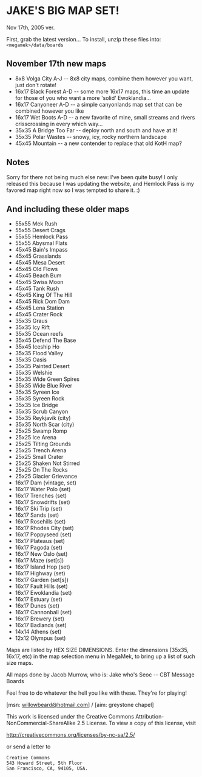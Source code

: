 # JAKE'S BIG MAP SET!

Nov 17th, 2005 ver.

First, grab the latest version... To install, unzip these files into: `<megamek>/data/boards`

## November 17th new maps

- 8x8 Volga City A-J -- 8x8 city maps, combine them however you want, just don't rotate!
- 16x17 Black Forest A-D -- some more 16x17 maps, this time an update for those of you who want a more 'solid'
  Ewoklandia...
- 16x17 Canyoneer A-D -- a simple canyonlands map set that can be combined however you like
- 16x17 Wet Boots A-D -- a new favorite of mine, small streams and rivers crisscrossing in every which way...
- 35x35 A Bridge Too Far -- deploy north and south and have at it!
- 35x35 Polar Wastes -- snowy, icy, rocky northern landscape
- 45x45 Mountain -- a new contender to replace that old KotH map?

## Notes

Sorry for there not being much else new: I've been quite busy! I only released this because I was updating the website,
and Hemlock Pass is my favored map right now so I was tempted to share it. :)

## And including these older maps

- 55x55 Mek Rush
- 55x55 Desert Crags
- 55x55 Hemlock Pass
- 55x55 Abysmal Flats
- 45x45 Bain's Impass
- 45x45 Grasslands
- 45x45 Mesa Desert
- 45x45 Old Flows
- 45x45 Beach Bum
- 45x45 Swiss Moon
- 45x45 Tank Rush
- 45x45 King Of The Hill
- 45x45 Rick Dom Dam
- 45x45 Lena Station
- 45x45 Crater Rock
- 35x35 Graus
- 35x35 Icy Rift
- 35x35 Ocean reefs
- 35x45 Defend The Base
- 35x45 Iceship Ho
- 35x35 Flood Valley
- 35x35 Oasis
- 35x35 Painted Desert
- 35x35 Welshie
- 35x35 Wide Green Spires
- 35x35 Wide Blue River
- 35x35 Syreen Ice
- 35x35 Syreen Rock
- 35x35 Ice Bridge
- 35x35 Scrub Canyon
- 35x35 Reykjavik (city)
- 35x35 North Scar (city)
- 25x25 Swamp Romp
- 25x25 Ice Arena
- 25x25 Tilting Grounds
- 25x25 Trench Arena
- 25x25 Small Crater
- 25x25 Shaken Not Stirred
- 25x25 On The Rocks
- 25x25 Glacier Grievance
- 16x17 Dam (vintage, set)
- 16x17 Water Polo (set)
- 16x17 Trenches (set)
- 16x17 Snowdrifts (set)
- 16x17 Ski Trip (set)
- 16x17 Sands (set)
- 16x17 Rosehills (set)
- 16x17 Rhodes City (set)
- 16x17 Poppyseed (set)
- 16x17 Plateaus (set)
- 16x17 Pagoda (set)
- 16x17 New Oslo (set)
- 16x17 Maze (set[s])
- 16x17 Island Hop (set)
- 16x17 Highway (set)
- 16x17 Garden (set[s])
- 16x17 Fault Hills (set)
- 16x17 Ewoklandia (set)
- 16x17 Estuary (set)
- 16x17 Dunes (set)
- 16x17 Cannonball (set)
- 16x17 Brewery (set)
- 16x17 Badlands (set)
- 14x14 Athens (set)
- 12x12 Olympus (set)

Maps are listed by HEX SIZE DIMENSIONS. Enter the dimensions (35x35, 16x17, etc) in the map selection menu in MegaMek,
to bring up a list of such size maps.

All maps done by Jacob Murrow, who is: Jake who's Seoc -- CBT Message Boards

Feel free to do whatever the hell you like with these. They're for playing!

[msn: willowbeard@hotmail.com] / [aim: greystone chapel]

This work is licensed under the Creative Commons Attribution-NonCommercial-ShareAlike 2.5 License. To view a copy of
this license, visit

http://creativecommons.org/licenses/by-nc-sa/2.5/

or send a letter to

```
Creative Commons
543 Howard Street, 5th Floor
San Francisco, CA, 94105, USA.
```
